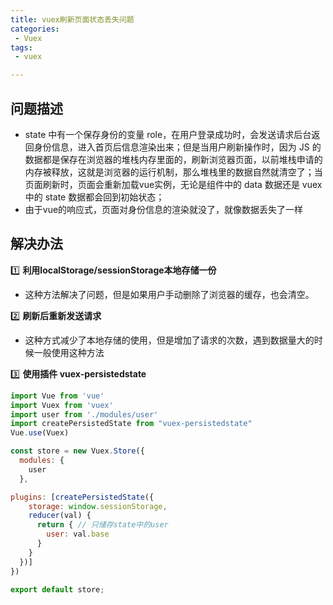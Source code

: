 ```yaml
---
title: vuex刷新页面状态丢失问题
categories:
 - Vuex
tags:
 - vuex

---
```


## 问题描述

- state 中有一个保存身份的变量 role，在用户登录成功时，会发送请求后台返回身份信息，进入首页后信息渲染出来；但是当用户刷新操作时，因为 JS 的数据都是保存在浏览器的堆栈内存里面的，刷新浏览器页面，以前堆栈申请的内存被释放，这就是浏览器的运行机制，那么堆栈里的数据自然就清空了；当页面刷新时，页面会重新加载vue实例，无论是组件中的 data 数据还是 vuex 中的 state 数据都会回到初始状态；
- 由于vue的响应式，页面对身份信息的渲染就没了，就像数据丢失了一样

## 解决办法

:one: **利用localStorage/sessionStorage本地存储一份**

- 这种方法解决了问题，但是如果用户手动删除了浏览器的缓存，也会清空。

:two: **刷新后重新发送请求**

- 这种方式减少了本地存储的使用，但是增加了请求的次数，遇到数据量大的时候一般使用这种方法

:three: **使用插件 vuex-persistedstate**

```js
import Vue from 'vue'
import Vuex from 'vuex'
import user from './modules/user'
import createPersistedState from "vuex-persistedstate"
Vue.use(Vuex)

const store = new Vuex.Store({
  modules: {
    user
  },

plugins: [createPersistedState({
    storage: window.sessionStorage,
    reducer(val) {
      return { // 只储存state中的user 
        user: val.base
      }
    }
  })]
})

export default store;
```